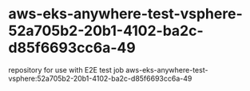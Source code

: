 # aws-eks-anywhere-test-vsphere-52a705b2-20b1-4102-ba2c-d85f6693cc6a-49
repository for use with E2E test job aws-eks-anywhere-test-vsphere:52a705b2-20b1-4102-ba2c-d85f6693cc6a-49

